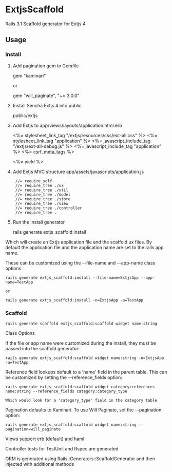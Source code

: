# ExtjsScaffold

Rails 3.1 Scaffold generator for Extjs 4

## Usage

### Install
1) Add pagination gem to Gemfile
	
	gem "kaminari"
	
	or
	
	gem "will_paginate", "~> 3.0.0"

2) Install Sencha Extjs 4 into public
	
	public/extjs

3) Add Extjs to app/views/layouts/application.html.erb

	<html>
	<head>
	  <title>TestApp</title>
	  <%= stylesheet_link_tag    "/extjs/resources/css/ext-all.css" %>
	  <%= stylesheet_link_tag    "application" %>
	  <%= javascript_include_tag "/extjs/ext-all-debug.js" %>
	  <%= javascript_include_tag "application" %>
	  <%= csrf_meta_tags %>
	</head>
	<body>

	<%= yield %>

	</body>
	</html>

4) Add Extjs MVC structure app/assets/javascripts/application.js

		//= require_self
		//= require_tree ./ux
		//= require_tree ./util
		//= require_tree ./model
		//= require_tree ./store
		//= require_tree ./view
		//= require_tree ./controller
		//= require_tree .

5) Run the install generator

	rails generate extjs_scaffold:install
	
Which will create an Extjs application file and the scaffold ux files. By default the application file and the application name are set to the rails app name.  

These can be customized using the --file-name and --app-name class options

	rails generate extjs_scaffold:install --file-name=ExtjsApp --app-name=TestApp
	
	or
	
	rails generate extjs_scaffold:install -n=ExtjsApp -a=TestApp
	
### Scaffold

	rails generate scaffold extjs_scaffold:scaffold widget name:string
	
Class Options

If the file or app name were customized during the install, they must be passed into the scaffold generator:

	rails generate extjs_scaffold:scaffold widget name:string -n=ExtjsApp -a=TestApp

Reference field lookups default to a 'name' field in the parent table. This can be customized by setting the --reference_fields option:

	rails generate extjs_scaffold:scaffold widget category:references name:string --reference_fields category:category_type
	
	Which would look for a 'category_type' field in the category table
	
Pagination defaults to Kaminari.  To use Will Paginate, set the --pagination option:

	rails generate extjs_scaffold:scaffold widget name:string --pagination=will_paginate
	
Views support erb (default) and haml

Controller tests for TestUnit and Rspec are generated

ORM is generated using Rails::Generators::ScaffoldGenerator and then injected with additional methods